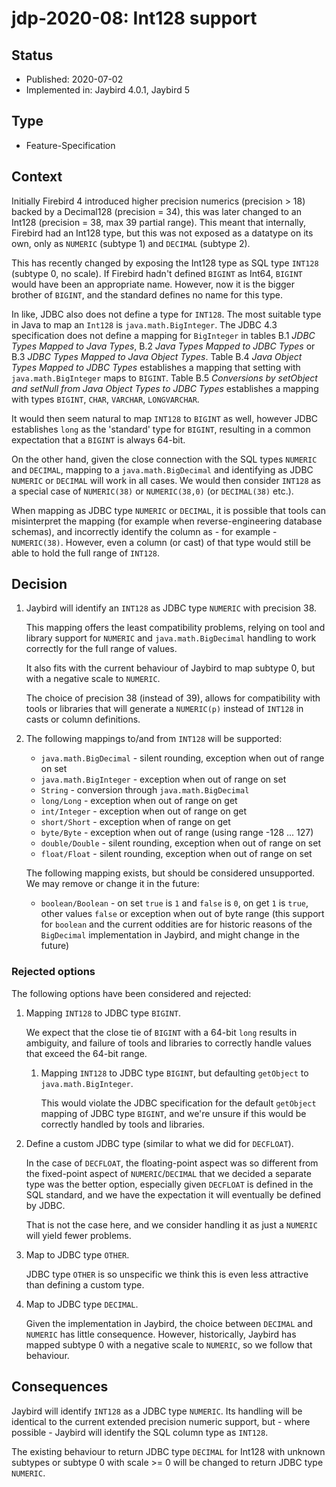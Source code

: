 # jdp-2020-08: Int128 support

## Status

- Published: 2020-07-02
- Implemented in: Jaybird 4.0.1, Jaybird 5

## Type

- Feature-Specification

## Context

Initially Firebird 4 introduced higher precision numerics (precision > 18)
backed by a Decimal128 (precision = 34), this was later changed to an Int128
(precision = 38, max 39 partial range). This meant that internally, Firebird had
an Int128 type, but this was not exposed as a datatype on its own, only as
`NUMERIC` (subtype 1) and `DECIMAL` (subtype 2).

This has recently changed by exposing the Int128 type as SQL type `INT128`
(subtype 0, no scale). If Firebird hadn't defined `BIGINT` as Int64, `BIGINT`
would have been an appropriate name. However, now it is the bigger brother of
`BIGINT`, and the standard defines no name for this type.

In like, JDBC also does not define a type for `INT128`. The most suitable type
in Java to map an `Int128` is `java.math.BigInteger`. The JDBC 4.3 specification
does not define a mapping for `BigInteger` in tables B.1 _JDBC Types Mapped to
Java Types_, B.2 _Java Types Mapped to JDBC Types_ or B.3 _JDBC Types Mapped to
Java Object Types_. Table B.4 _Java Object Types Mapped to JDBC Types_
establishes a mapping that setting with `java.math.BigInteger` maps to `BIGINT`.
Table B.5 _Conversions by setObject and setNull from Java Object
Types to JDBC Types_ establishes a mapping with types `BIGINT`, `CHAR`,
`VARCHAR`, `LONGVARCHAR`.

It would then seem natural to map `INT128` to `BIGINT` as well, however JDBC
establishes `long` as the 'standard' type for `BIGINT`, resulting in a common
expectation that a `BIGINT` is always 64-bit.

On the other hand, given the close connection with the SQL types `NUMERIC` and
`DECIMAL`, mapping to a `java.math.BigDecimal` and identifying as JDBC `NUMERIC`
or `DECIMAL` will work in all cases. We would then consider `INT128` as a
special case of `NUMERIC(38)` or `NUMERIC(38,0)` (or `DECIMAL(38)` etc.).

When mapping as JDBC type `NUMERIC` or `DECIMAL`, it is possible that tools can
misinterpret the mapping (for example when reverse-engineering database schemas),
and incorrectly identify the column as - for example - `NUMERIC(38)`. However,
even a column (or cast) of that type would still be able to hold the full range
of `INT128`.  

## Decision

1.  Jaybird will identify an `INT128` as JDBC type `NUMERIC` with precision 38.

    This mapping offers the least compatibility problems, relying on tool and
    library support for `NUMERIC` and `java.math.BigDecimal` handling to work
    correctly for the full range of values.
    
    It also fits with the current behaviour of Jaybird to map subtype 0, but
    with a negative scale to `NUMERIC`.
    
    The choice of precision 38 (instead of 39), allows for compatibility with
    tools or libraries that will generate a `NUMERIC(p)` instead of `INT128` in
    casts or column definitions.
    
2.  The following mappings to/and from `INT128` will be supported:

    - `java.math.BigDecimal` - silent rounding, exception when out of range on
      set
    - `java.math.BigInteger` - exception when out of range on set
    - `String` - conversion through `java.math.BigDecimal`
    - `long/Long` - exception when out of range on get
    - `int/Integer` - exception when out of range on get
    - `short/Short` - exception when of range on get
    - `byte/Byte` - exception when out of range (using range -128 ... 127)
    - `double/Double` - silent rounding, exception when out of range on set
    - `float/Float` - silent rounding, exception when out of range on set
    
    The following mapping exists, but should be considered unsupported. We may
    remove or change it in the future:
    
    - `boolean/Boolean` - on set `true` is `1` and `false` is `0`, on get `1` is
      `true`, other values `false` or exception when out of byte range (this
      support for `boolean` and the current oddities are for historic reasons of
      the `BigDecimal` implementation in Jaybird, and might change in the future)

### Rejected options

The following options have been considered and rejected:

1.  Mapping `INT128` to JDBC type `BIGINT`.

    We expect that the close tie of `BIGINT` with a 64-bit `long` results in
    ambiguity, and failure of tools and libraries to correctly handle values
    that exceed the 64-bit range.
    
    1.  Mapping `INT128` to JDBC type `BIGINT`, but defaulting `getObject` to
        `java.math.BigInteger`.
        
        This would violate the JDBC specification for the default `getObject`
        mapping of JDBC type `BIGINT`, and we're unsure if this would be
        correctly handled by tools and libraries.

2.  Define a custom JDBC type (similar to what we did for `DECFLOAT`).

    In the case of `DECFLOAT`, the floating-point aspect was so different from
    the fixed-point aspect of `NUMERIC`/`DECIMAL` that we decided a separate
    type was the better option, especially given `DECFLOAT` is defined in the
    SQL standard, and we have the expectation it will eventually be defined by
    JDBC.
    
    That is not the case here, and we consider handling it as just a `NUMERIC`
    will yield fewer problems.

3.  Map to JDBC type `OTHER`.

    JDBC type `OTHER` is so unspecific we think this is even less attractive
    than defining a custom type.
    
4.  Map to JDBC type `DECIMAL`.

    Given the implementation in Jaybird, the choice between `DECIMAL` and
    `NUMERIC` has little consequence. However, historically, Jaybird has mapped
    subtype 0 with a negative scale to `NUMERIC`, so we follow that behaviour. 

## Consequences

Jaybird will identify `INT128` as a JDBC type `NUMERIC`. Its handling will be
identical to the current extended precision numeric support, but - where
possible - Jaybird will identify the SQL column type as `INT128`.

The existing behaviour to return JDBC type `DECIMAL` for Int128 with unknown
subtypes or subtype 0 with scale >= 0 will be changed to return JDBC type
`NUMERIC`.
